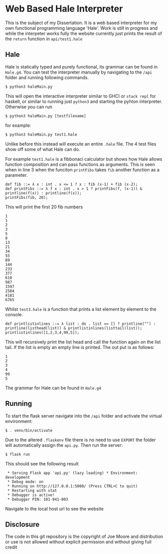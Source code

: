 # Web Based Hale Interpreter
This is the subject of my Dissertation. It is a web based interpreter for my own functional programming language 'Hale'. Work is still in progress and while the interpeter works fully the website currently just prints the result of the `return` function in `api/test1.hale`

## Hale

Hale is statically typed and purely functional, its grammar can be found in `Hale.g4`. You can test the interpreter manually by navigating to the `/api` folder and running following commands.

```
$ python3 haleMain.py 
```
This will open the interactive interpreter similar to GHCI or `stack repl` for haskell, or similar to running just `python3` and starting the pyhton interpreter.
Otherwise you can run
```
$ python3 haleMain.py [testfilename]
```
for example:
```
$ python3 haleMain.py test1.hale
```
Unlike before this instead will execute an entire `.hale` file. The 4 test files show off some of what Hale can do.

For example `test1.hale` is a fibbonaci calculator but shows how Hale allows function composition and can pass functions as arguments. This is seen when in line 3 when the funciton `printFibs` takes `fib` another function as a parameter.
```
def fib ::= λ x : int . x <= 1 ? x : fib (x-1) + fib (x-2);
def printFibs ::= λ f x : int . x > 1 ? printFibs(f, (x-1)) & printline(f(x)) : printline(f(x));
printFibs(fib, 20);
```
This will print the first 20 fib numbers
```
1
1
2
3
5
8
13
21
34
55
89
144
233
377
610
987
1597
2584
4181
6765
```
Whilst `test3.hale` is a function that prints a list element by element to the console.
```
def printlistinlines ::= λ list : do . list == [] ? printline("") : printline(listhead(list)) & printlistinlines(listtail(list));
printlistinlines([1,2,3,4,99,5]);
```
This will recursively print the list head and call the function again on the list tail. If the list is empty an empty line is printed. The out put is as follows:
```
1
2
3
4
99
5
```
The grammar for Hale can be found in `Hale.g4`

## Running

To start the flask server navigate into the `/api` folder and activate the virtual environment:
```
$ . venv/bin/activate
```
Due to the altered `.flaskenv` file there is no need to use `EXPORT` the folder will automatically assign the `api.py`. Then run the server:
```
$ flask run
```
This should see the following result
```
 * Serving Flask app 'api.py' (lazy loading) * Environment: development
 * Debug mode: on
 * Running on http://127.0.0.1:5000/ (Press CTRL+C to quit)
 * Restarting with stat
 * Debugger is active!
 * Debugger PIN: 101-941-003
```
Navigate to the local host url to see the website

## Disclosure

The code in this git repository is the copyright of Joe Moore and distribution or use is not allowed without explicit permission and without giving full credit
